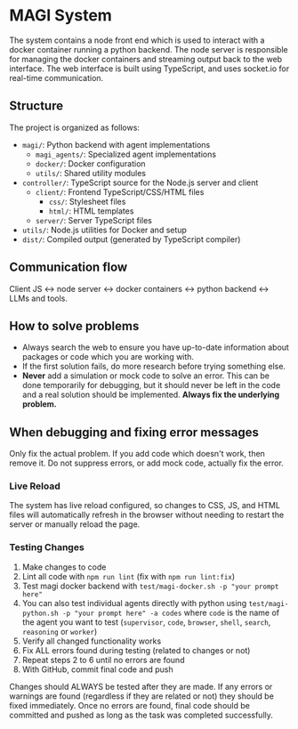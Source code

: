 # MAGI System

The system contains a node front end which is used to interact with a docker container running a python backend. The node server is responsible for managing the docker containers and streaming output back to the web interface. The web interface is built using TypeScript, and uses socket.io for real-time communication.

## Structure
The project is organized as follows:
- `magi/`: Python backend with agent implementations
    - `magi_agents/`: Specialized agent implementations
    - `docker/`: Docker configuration
    - `utils/`: Shared utility modules
- `controller/`: TypeScript source for the Node.js server and client
    - `client/`: Frontend TypeScript/CSS/HTML files
        - `css/`: Stylesheet files
        - `html/`: HTML templates
    - `server/`: Server TypeScript files 
- `utils/`: Node.js utilities for Docker and setup
- `dist/`: Compiled output (generated by TypeScript compiler)

## Communication flow
Client JS <-> node server <-> docker containers <-> python backend <-> LLMs and tools.

## How to solve problems
- Always search the web to ensure you have up-to-date information about packages or code which you are working with.
- If the first solution fails, do more research before trying something else.
- **Never** add a simulation or mock code to solve an error. This can be done temporarily for debugging, but it should never be left in the code and a real solution should be implemented. **Always fix the underlying problem.**

## When debugging and fixing error messages
Only fix the actual problem. If you add code which doesn't work, then remove it. Do not suppress errors, or add mock code, actually fix the error.

### Live Reload
The system has live reload configured, so changes to CSS, JS, and HTML files will automatically refresh in the browser without needing to restart the server or manually reload the page.

### Testing Changes
1. Make changes to code
2. Lint all code with `npm run lint` (fix with `npm run lint:fix`)
3. Test magi docker backend with `test/magi-docker.sh -p "your prompt here"`
4. You can also test individual agents directly with python using `test/magi-python.sh -p "your prompt here" -a codes` where `code` is the name of the agent you want to test (`supervisor`, `code`, `browser`, `shell`, `search`, `reasoning` or `worker`)
5. Verify all changed functionality works
6. Fix ALL errors found during testing (related to changes or not)
7. Repeat steps 2 to 6 until no errors are found
8. With GitHub, commit final code and push

Changes should ALWAYS be tested after they are made. If any errors or warnings are found (regardless if they are related or not) they should be fixed immediately. Once no errors are found, final code should be committed and pushed as long as the task was completed successfully.
